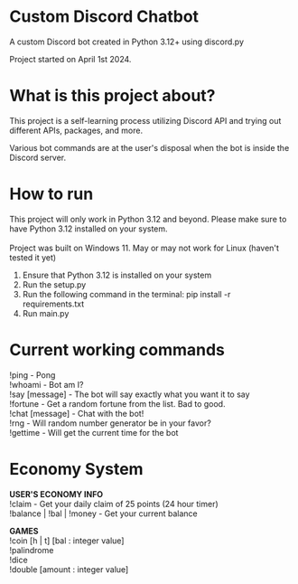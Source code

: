 # Custom Discord Chatbot
A custom Discord bot created in Python 3.12+ using discord.py <br/>
 
Project started on April 1st 2024. <br/>

# What is this project about?
This project is a self-learning process utilizing Discord API and trying out different
APIs, packages, and more. <br/>
 
Various bot commands are at the user's disposal when the bot is inside the Discord
server. <br/>

# How to run
This project will only work in Python 3.12 and beyond. Please make sure to have Python 3.12 installed on your system.<br>
<br>
Project was built on Windows 11. May or may not work for Linux (haven't tested it yet)

1) Ensure that Python 3.12 is installed on your system
2) Run the setup.py
3) Run the following command in the terminal: pip install -r requirements.txt
4) Run main.py
 
# Current working commands
!ping - Pong <br/>
!whoami - Bot am I? <br/>
!say [message] - The bot will say exactly what you want it to say <br/>
!fortune - Get a random fortune from the list. Bad to good. <br/>
!chat [message] - Chat with the bot! <br/>
!rng - Will random number generator be in your favor? <br/>
!gettime - Will get the current time for the bot <br/>

# Economy System
**USER'S ECONOMY INFO** <br/>
!claim - Get your daily claim of 25 points (24 hour timer) <br/>
!balance | !bal | !money - Get your current balance <br/>

 **GAMES** <br/>
!coin [h | t] [bal : integer value] <br/>
!palindrome <br>
!dice <br>
!double [amount : integer value] <br>
 